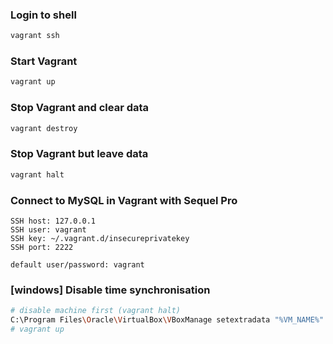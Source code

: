 ### Login to shell

```bash
vagrant ssh
```

### Start Vagrant

```bash
vagrant up
```

### Stop Vagrant and clear data

```bash
vagrant destroy
```

### Stop Vagrant but leave data

```bash
vagrant halt
```

### Connect to MySQL in Vagrant with Sequel Pro

```
SSH host: 127.0.0.1
SSH user: vagrant
SSH key: ~/.vagrant.d/insecureprivatekey
SSH port: 2222

default user/password: vagrant
```

### [windows] Disable time synchronisation

```bash
# disable machine first (vagrant halt)
C:\Program Files\Oracle\VirtualBox\VBoxManage setextradata "%VM_NAME%" "VBoxInternal/Devices/VMMDev/0/Config/GetHostTimeDisabled" 1
# vagrant up
```
